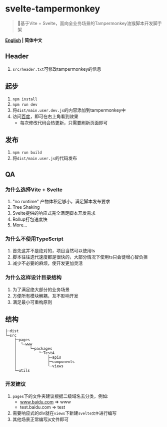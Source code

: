 # svelte-tampermonkey
> 🚀基于Vite + Svelte，面向全业务场景的Tampermonkey油猴脚本开发脚手架
> 
**[English](README.md) | 简体中文**

## Header
1. `src/header.txt`可修改tampermonkey的信息

## 起步
1. `npm install`
2. `npm run dev`
3. 将`dist/main.user.dev.js`的内容添加到tampermonkey中
4. 访问[百度](https://www.baidu.com)，即可在右上角看到效果
   - 每次修改代码会热更新，只需要刷新页面即可

## 发布
1. `npm run build`
2. 将`dist/main.user.js`的代码发布


## QA

### 为什么选择Vite + Svelte
1. "no runtime" 产物体积足够小，满足脚本发布要求
2. Tree Shaking
3. Svelte提供的响应式完全满足脚本开发需求
4. Rollup打包速度快
5. More...

### 为什么不使用TypeScript
1. 首先这并不是绝对的，项目当然可以使用ts
2. 脚本往往迭代速度都是很快的，大部分情况下使用ts只会徒增心智负担
3. 减少不必要的麻烦，使开发更加灵活

### 为什么这样设计目录结构
1. 为了满足绝大部分的业务场景
2. 方便所有模块解耦，互不影响开发
3. 满足最小可重构原则

## 结构
```
├─dist
└─src
    ├─pages
    │  └─www  
    │      └─packages
    │          └─TestA
    │              ├─apis
    │              ├─components
    │              └─views
    └─utils
```

### 开发建议
1. `pages`下的文件夹建议根据二级域名去分类，例如:
    - www.baidu.com => www
    - test.baidu.com => test
2. 需要响应式的div就在`views`下新建`svelte文件`进行编写
3. 其他场景正常编写js文件即可